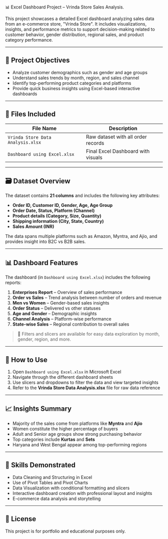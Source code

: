 📊 Excel Dashboard Project – Vrinda Store Sales Analysis.

This project showcases a detailed Excel dashboard analyzing sales data from an e-commerce store, "Vrinda Store". It includes visualizations, insights, and performance metrics to support decision-making related to customer behavior, gender distribution, regional sales, and product category performance.

---

## 🧾 Project Objectives

- Analyze customer demographics such as gender and age groups  
- Understand sales trends by month, region, and sales channel  
- Identify top-performing product categories and platforms  
- Provide quick business insights using Excel-based interactive dashboards  

---

## 📁 Files Included

| File Name                        | Description                             |
|----------------------------------|-----------------------------------------|
| `Vrinda Store Data Analysis.xlsx` | Raw dataset with all order records      |
| `Dashboard using Excel.xlsx`     | Final Excel Dashboard with visuals      |

---

## 🗃️ Dataset Overview

The dataset contains **21 columns** and includes the following key attributes:

- **Order ID, Customer ID, Gender, Age, Age Group**  
- **Order Date, Status, Platform (Channel)**  
- **Product details (Category, Size, Quantity)**  
- **Shipping information (City, State, Country)**  
- **Sales Amount (INR)**  

The data spans multiple platforms such as Amazon, Myntra, and Ajio, and provides insight into B2C vs B2B sales.

---

## 📊 Dashboard Features

The dashboard (in `Dashboard using Excel.xlsx`) includes the following reports:

1. **Enterprises Report** – Overview of sales performance  
2. **Order vs Sales** – Trend analysis between number of orders and revenue  
3. **Men vs Women** – Gender-based sales insights  
4. **Order Status** – Delivered vs other statuses  
5. **Age and Gender** – Demographic insights  
6. **Channel Analysis** – Platform-wise performance  
7. **State-wise Sales** – Regional contribution to overall sales  

> 📌 Filters and slicers are available for easy data exploration by month, gender, region, and more.

---

## 🚀 How to Use

1. Open `Dashboard using Excel.xlsx` in Microsoft Excel  
2. Navigate through the different dashboard sheets  
3. Use slicers and dropdowns to filter the data and view targeted insights  
4. Refer to the **Vrinda Store Data Analysis.xlsx** file for raw data reference  

---

## 📈 Insights Summary

- Majority of the sales come from platforms like **Myntra** and **Ajio**  
- Women constitute the higher percentage of buyers  
- Adult and Senior age groups show strong purchasing behavior  
- Top categories include **Kurtas** and **Sets**  
- Haryana and West Bengal appear among top-performing regions  

---

## 🎯 Skills Demonstrated

- Data Cleaning and Structuring in Excel  
- Use of Pivot Tables and Pivot Charts  
- Data Visualization with conditional formatting and slicers  
- Interactive dashboard creation with professional layout and insights  
- E-commerce data analysis and storytelling  

---

## 📄 License

This project is for portfolio and educational purposes only.
